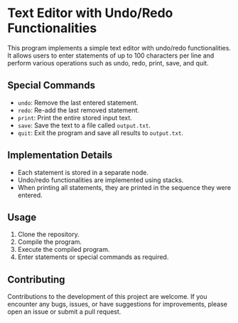 # Text Editor with Undo/Redo Functionalities

This program implements a simple text editor with undo/redo functionalities. It allows users to enter statements of up to 100 characters per line and perform various operations such as undo, redo, print, save, and quit.

## Special Commands

- `undo`: Remove the last entered statement.
- `redo`: Re-add the last removed statement.
- `print`: Print the entire stored input text.
- `save`: Save the text to a file called `output.txt`.
- `quit`: Exit the program and save all results to `output.txt`.

## Implementation Details

- Each statement is stored in a separate node.
- Undo/redo functionalities are implemented using stacks.
- When printing all statements, they are printed in the sequence they were entered.

## Usage

1. Clone the repository.
2. Compile the program.
3. Execute the compiled program.
4. Enter statements or special commands as required.

## Contributing
Contributions to the development of this project are welcome. If you encounter any bugs, issues, or have suggestions for improvements, please open an issue or submit a pull request.

